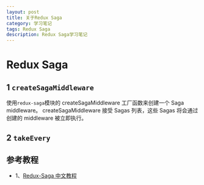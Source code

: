 ```yaml
---
layout: post
title: 关于Redux Saga
category: 学习笔记
tags: Redux Saga
description: Redux Saga学习笔记
---
```


# Redux Saga

## 1 `createSagaMiddleware`

使用`redux-saga`模块的 createSagaMiddleware 工厂函数来创建一个 Saga middleware。 createSagaMiddleware 接受 Sagas 列表，这些 Sagas 将会通过创建的 middleware 被立即执行。

## 2 `takeEvery`

## 参考教程

- 1、[Redux-Saga 中文教程](http://leonshi.com/redux-saga-in-chinese/)
